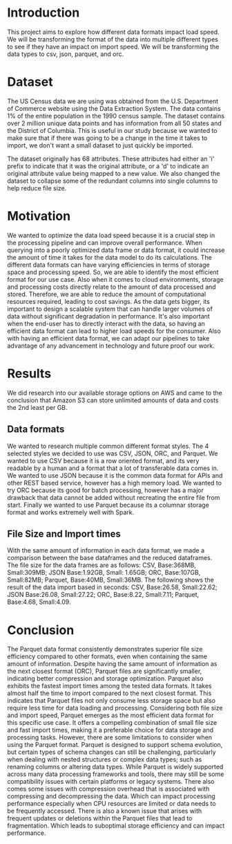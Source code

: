 
# Introduction
This project aims to explore how different data formats impact load speed. We will be transforming the format of the data into multiple different types to see if they have an impact on import speed. We will be transforming the data types to csv, json, parquet, and orc.

# Dataset
The US Census data we are using was obtained from the U.S. Department of Commerce website using the Data Extraction System. The data contains 1% of the entire population in the 1990 census sample. The dataset contains over 2 million unique data points and has information from all 50 states and the District of Columbia. This is useful in our study because we wanted to make sure that if there was going to be a change in the time it takes to import, we don't want a small dataset to just quickly be imported. 

The dataset originally has 68 attributes. These attributes had either an 'i' prefix to indicate that it was the original attribute, or a 'd' to indicate an original attribute value being mapped to a new value.
We also changed the dataset to collapse some of the redundant columns into single columns to help reduce file size.

# Motivation
We wanted to optimize the data load speed because it is a crucial step in the processing pipeline and can improve overall performance. When querying into a poorly optimized data frame or data format, it could increase the amount of time it takes for the data model to do its calculations. The different data formats can have varying efficiencies in terms of storage space and processing speed. So, we are able to identify the most efficient format for our use case. Also when it comes to cloud environments, storage and processing costs directly relate to the amount of data processed and stored. Therefore, we are able to reduce the amount of computational resources required, leading to cost savings. As the data gets bigger, its important to design a scalable system that can handle larger volumes of data without significant degradation in performance. It's also important when the end-user has to directly interact with the data, so having an efficient data format can lead to higher load speeds for the consumer. Also with having an efficient data format, we can adapt our pipelines to take advantage of any advancement in technology and future proof our work.

# Results
We did research into our available storage options on AWS and came to the conclusion that Amazon S3 can store unlimited amounts of data and costs the 2nd least per GB.
## Data formats
We wanted to research multiple common different format styles. The 4 selected styles we decided to use was CSV, JSON, ORC, and Parquet. We wanted to use CSV because it is a row oriented format, and its very readable by a human and a format that a lot of transferable data comes in. We wanted to use JSON because it is the common data format for APIs and other REST based service, however has a high memory load. We wanted to try ORC because its good for batch processing, however has a major drawback that data cannot be added without recreating the entire file from start. Finally we wanted to use Parquet because its a columnar storage format and works extremely well with Spark.
## File Size and Import times
With the same amount of information in each data format, we made a comparison between the base dataframes and the reduced dataframes. The file size for the data frames are as follows: CSV, Base:368MB, Small:309MB; JSON Base:1.92GB, Small: 1.65GB; ORC, Base:107GB, Small:82MB; Parquet, Base:40MB, Small:36MB. 
The following shows the result of the data import based in seconds:  CSV, Base:26.58, Small:22.62; JSON Base:26.08, Small:27.22; ORC, Base:8.22, Small:7.11; Parquet, Base:4.68, Small:4.09.

# Conclusion
The Parquet data format consistently demonstrates superior file size efficiency compared to other formats, even when containing the same amount of information. Despite having the same amount of information as the next closest format (ORC), Parquet files are significantly smaller, indicating better compression and storage optimization.  Parquet also exhibits the fastest import times among the tested data formats. It takes almost half the time to import compared to the next closest format. This indicates that Parquet files not only consume less storage space but also require less time for data loading and processing. Considering both file size and import speed, Parquet emerges as the most efficient data format for this specific use case. It offers a compelling combination of small file size and fast import times, making it a preferable choice for data storage and processing tasks.
However, there are some limitations to consider when using the Parquet format. Parquet is designed to support schema evolution, but certain types of schema changes can still be challenging, particularly when dealing with nested structures or complex data types; such as renaming columns or altering data types. While Parquet is widely supported across many data processing frameworks and tools, there may still be some compatibility issues with certain platforms or legacy systems. There also comes some issues with compression overhead that is associated with compressing and decompressing the data. Which can impact processing performance especially when CPU resources are limited or data needs to be frequently accessed. There is also a known issue that arises with frequent updates or deletions within the Parquet files that lead to fragmentation. Which leads to suboptimal storage efficiency and can impact performance.

